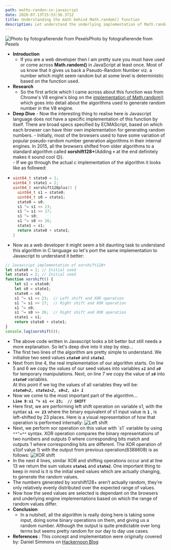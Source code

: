```yaml
---
path: maths-randon-in-javascript
date: 2020-07-13T15:53:56.371Z
title: Understanding the math behind Math.random() function
description: Let understand the underlying implementation of Math.random() function
---
```

![Photo by fotografierende from Pexels](https://res.cloudinary.com/dk22rcdch/image/upload/v1594747472/Blogimages/coverphoto_lz8klr.jpg "Cover Image:-Photo by fotografierende from Pexels")Photo by fotografierende from Pexels

* **Introduction**
  * If you are a web developer then I am pretty sure you must have used or come across **Math.random()** in JavaScript at least once. Most of us know that it gives us back a Pseudo-Random Number viz. a number which might seem random but at some level is deterministic based on the function used.
* **Research**
  * So the first article which I came across about this function was from Chrome's V8 engine's blog on the [implementation of Math.random()](https://v8.dev/blog/math-random) which goes into detail about the algorithms used to generate random number in the V8 engine.
* **Deep Dive**
      - Now the interesting thing to realise here is Javascript language does not have a specific implementation of this function by itself. There are broad specs specified by ECMAScript, based on which each browser can have thier own implementation for generating random numbers.
      - Initially, most of the browsers used to have some variation of popular pseudo-random number generation algorithms in their internal engines. In 2015, all the browsers shifted from older algorithms to a standard algorithm called **xorshift128+**(Adding **`+`** at the end definitely makes it sound cool 😌).            
      - If we go through the actual c implementation of the algorithm it looks like as followed:
* ```c
  uint64_t state0 = 1;
  uint64_t state1 = 2;
  uint64_t xorshift128plus() {
    uint64_t s1 = state0;
    uint64_t s0 = state1;
    state0 = s0;
    s1 ^= s1 << 23;
    s1 ^= s1 >> 17;
    s1 ^= s0;
    s1 ^= s0 >> 26;
    state1 = s1;
    return state0 + state1;
  }
  ```
* Now as a web developer it might seem a bit daunting task to understand this algorithm in C language so let's port the same implementation to Javascript to understand it better: 

```javascript
// Javascript implementation of xorshift128+
let state0 = 1; // Initial seed 
let state1 = 2; // Initial seed
function xorshift() {
    let s1 = state0; 
    let s0 = state1; 
    state0 = s0; 
    s1 ^= s1 << 23;  // Left shift and XOR operation
    s1 ^= s1 >> 17;  // Right shift and XOR operation
    s1 ^= s0;
    s1 ^= s0 >> 26;  // Right shift and XOR operation
    state1 = s1;
    return state0 + state1;
}
console.log(xorshift());
```

* The above code written in Javascript looks a bit better but still needs a more explanation. So let's deep dive into it step by step...
* The first two lines of the algorithm are pretty simple to understand. We initialise two seed values _**`state0`**_ and _**`state1`**_.
* Next from line 4, the real implementation of our algorithm starts. On line 5 and 6 we copy the values of our seed values into variables _**`s1`**_ and _**`s0`**_ for temporary manipulations. Next, on line 7 we copy the value of _**`s0`**_ into _**`state0`**_ variables. \
  At this point if we log the values of all variables they will be:\
  _**`state0=2, state1=2, s0=2, s1= 1`**_ 
* Now we come to the most important part of the algorithm...\
  **`Line 8`**`:`**`s1 ^= s1 << 23;  // SHIFT`**
* Here first, we are performing left shift operation on variable s1, with the syntax **`s1 << 23`** where the binary equivalent of s1 input value is **`1`** , is left-shifted by 23 places. Here is a visual representation of how that operation is performed internally:
  ![Left shift](https://res.cloudinary.com/dk22rcdch/image/upload/v1594474288/Blogimages/Screenshot_2020-07-11_at_7.01.11_PM_shh38t.png "Left shift step")
* Next, we perform xor operation on this value with \`s1\` variable by using `**^=**` syntax. XOR operation compares the binary representations of two numbers and outputs 0 where corresponding bits match and outputs 1 where corresponding bits are different. The XOR operation of s1(of value 1) with the output from previous operation(8388608) is as follows:
  ![XOR shift](https://res.cloudinary.com/dk22rcdch/image/upload/v1594475093/Blogimages/Screenshot_2020-07-11_at_7.13.23_PM_ipjkjb.png "XOR shift")
* In the next 4 lines, similar XOR and shifting operations occur and at line 13 we return the sum values **`state1`** and **`state2`**. One important thing to keep in mind is it is the initial seed values which are actually changing, to generate the random values.
* The numbers generated by xorshift128+ aren’t actually random, they’re only relatively evenly distributed over the expected range of values. 
* Now how the seed values are selected is dependant on the browsers and underlying engine implementations based on which the range of random values differ.
* **Conclusion**
  * In a nutshell, all the algorithm is really doing here is taking some input, doing some binary operations on them, and giving us a random number. Although the output is quite predictable over long terms but seems pretty random for our day to day use cases. 
* **References** :
    This concept and implementation were originally covered by:
  Daniel Simmons on [Hackernoon Blog](https://hackernoon.com/how-does-javascripts-math-random-generate-random-numbers-ef0de6a20131)
